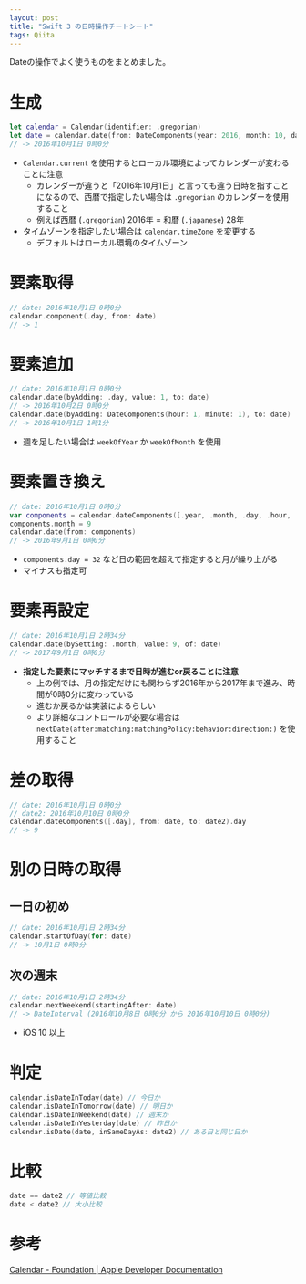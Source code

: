```yaml
---
layout: post
title: "Swift 3 の日時操作チートシート"
tags: Qiita
---
```


Dateの操作でよく使うものをまとめました。


# 生成

```swift
let calendar = Calendar(identifier: .gregorian)
let date = calendar.date(from: DateComponents(year: 2016, month: 10, day: 1))
// -> 2016年10月1日 0時0分
```

  - `Calendar.current` を使用するとローカル環境によってカレンダーが変わることに注意
    - カレンダーが違うと「2016年10月1日」と言っても違う日時を指すことになるので、西暦で指定したい場合は `.gregorian` のカレンダーを使用すること
    - 例えば西暦 (`.gregorian`) 2016年 = 和暦 (`.japanese`) 28年
  - タイムゾーンを指定したい場合は `calendar.timeZone` を変更する
    - デフォルトはローカル環境のタイムゾーン

# 要素取得

```swift
// date: 2016年10月1日 0時0分
calendar.component(.day, from: date)
// -> 1
```

# 要素追加

```swift
// date: 2016年10月1日 0時0分
calendar.date(byAdding: .day, value: 1, to: date)
// -> 2016年10月2日 0時0分
calendar.date(byAdding: DateComponents(hour: 1, minute: 1), to: date)
// -> 2016年10月1日 1時1分
```

  - 週を足したい場合は `weekOfYear` か `weekOfMonth` を使用

# 要素置き換え

```swift
// date: 2016年10月1日 0時0分
var components = calendar.dateComponents([.year, .month, .day, .hour, .minute, .second, .nanosecond], from: date)
components.month = 9
calendar.date(from: components)
// -> 2016年9月1日 0時0分
```

  - `components.day = 32` など日の範囲を超えて指定すると月が繰り上がる
  - マイナスも指定可

# 要素再設定

```swift
// date: 2016年10月1日 2時34分
calendar.date(bySetting: .month, value: 9, of: date)
// -> 2017年9月1日 0時0分
```

  - **指定した要素にマッチするまで日時が進むor戻ることに注意**
    - 上の例では、月の指定だけにも関わらず2016年から2017年まで進み、時間が0時0分に変わっている
    - 進むか戻るかは実装によるらしい
    - より詳細なコントロールが必要な場合は `nextDate(after:matching:matchingPolicy:behavior:direction:)` を使用すること

# 差の取得

```swift
// date: 2016年10月1日 0時0分
// date2: 2016年10月10日 0時0分
calendar.dateComponents([.day], from: date, to: date2).day
// -> 9
```

# 別の日時の取得

## 一日の初め
```swift
// date: 2016年10月1日 2時34分
calendar.startOfDay(for: date)
// -> 10月1日 0時0分
```

## 次の週末
```swift
// date: 2016年10月1日 2時34分
calendar.nextWeekend(startingAfter: date)
// -> DateInterval (2016年10月8日 0時0分 から 2016年10月10日 0時0分)
```
  -  iOS 10 以上

# 判定

```swift
calendar.isDateInToday(date) // 今日か
calendar.isDateInTomorrow(date) // 明日か
calendar.isDateInWeekend(date) // 週末か
calendar.isDateInYesterday(date) // 昨日か
calendar.isDate(date, inSameDayAs: date2) // ある日と同じ日か
```

# 比較

```swift
date == date2 // 等値比較
date < date2 // 大小比較
```



# 参考
[Calendar - Foundation | Apple Developer Documentation](https://developer.apple.com/reference/foundation/calendar)


